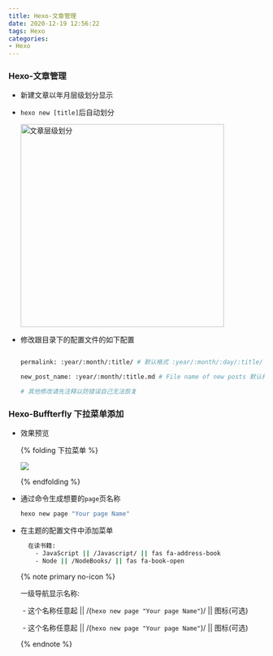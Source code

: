 ```yaml
---
title: Hexo-文章管理
date: 2020-12-19 12:56:22
tags: Hexo
categories:
- Hexo
---
```


###  Hexo-文章管理

+ 新建文章以年月层级划分显示

+ `hexo new [title]`后自动划分

  <img src="https://gitee.com/wang_hong_bin/pic-go-photos/raw/master/HexoPage.png" width="400" title="文章层级划分">

+ 修改跟目录下的配置文件的如下配置

  ```bash
  
  permalink: :year/:month/:title/ # 默认格式 :year/:month/:day/:title/
  
  new_post_name: :year/:month/:title.md # File name of new posts 默认格式 :title.md
  
  # 其他修改请先注释以防错误自己无法恢复
  
  ```

###  Hexo-Buffterfly  下拉菜单添加

+ 效果预览

  {% folding  下拉菜单 %}

  <img src="https://gitee.com/wang_hong_bin/pic-go-photos/raw/master/books.png">

  {% endfolding %}

+ 通过命令生成想要的`page`页名称

  ```bash
  hexo new page "Your page Name"
  ```

+ 在主题的配置文件中添加菜单

  ```bash
    在读书籍: 
      - JavaScript || /Javascript/ || fas fa-address-book
      - Node || /NodeBooks/ || fas fa-book-open
  ```

  {% note primary no-icon  %}

  一级导航显示名称:

  ​	-  这个名称任意起 || /(`hexo new page "Your page Name"`)/ ||  图标(可选)

  ​	-  这个名称任意起 || /(`hexo new page "Your page Name"`)/ ||  图标(可选)

  {% endnote %}